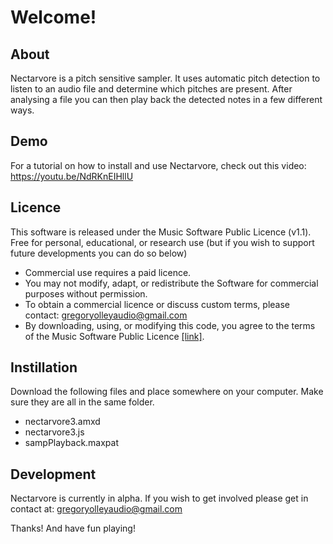 # Welcome!

## About
Nectarvore is a pitch sensitive sampler. It uses automatic pitch detection to listen to an audio file and determine which pitches are present. After analysing a file you can then play back the detected notes in a few different ways.

## Demo
For a tutorial on how to install and use Nectarvore, check out this video:
https://youtu.be/NdRKnEIHllU

## Licence
This software is released under the Music Software Public Licence (v1.1).
Free for personal, educational, or research use (but if you wish to support future developments you can do so below)
- Commercial use requires a paid licence.
- You may not modify, adapt, or redistribute the Software for commercial purposes without permission.
- To obtain a commercial licence or discuss custom terms, please contact:
 gregoryolleyaudio@gmail.com
- By downloading, using, or modifying this code, you agree to the terms of the Music Software Public Licence [\[link\]](https://github.com/gregattack/nectarvore/blob/7335fdb44952d18c630e02da0e59caddbaff4117/licence.txt).

## Instillation
Download the following files and place somewhere on your computer. Make sure they are all in the same folder.
- nectarvore3.amxd
- nectarvore3.js
- sampPlayback.maxpat

## Development
Nectarvore is currently in alpha. If you wish to get involved please get in contact at: gregoryolleyaudio@gmail.com 

Thanks! And have fun playing!